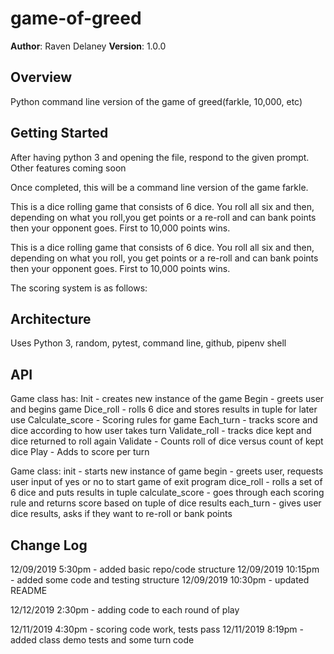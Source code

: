 # game-of-greed

**Author**: Raven Delaney
**Version**: 1.0.0

## Overview
<!-- Provide a high level overview of what this application is and why you are building it, beyond the fact that it's an assignment for a Code Fellows 401 class. (i.e. What's your problem domain?) -->
Python command line version of the game of greed(farkle, 10,000, etc)

## Getting Started
<!-- What are the steps that a user must take in order to build this app on their own machine and get it running? -->
After having python 3 and opening the file, respond to the given prompt.
Other features coming soon

Once completed, this will be a command line version of the game farkle.

This is a dice rolling game that consists of 6 dice. You roll all six and then, depending on what you roll,you get points or a re-roll and can bank points then your opponent goes. First to 10,000 points wins.

This is a dice rolling game that consists of 6 dice. You roll all six and then, depending on what you roll, you get points or a re-roll and can bank points then your opponent goes. First to 10,000 points wins.

The scoring system is as follows:

## Architecture
<!-- Provide a detailed description of the application design. What technologies (languages, libraries, etc) you're using, and any other relevant design information. This is also an area which you can include any visuals; flow charts, example usage gifs, screen captures, etc.-->
Uses Python 3, random, pytest, command line, github, pipenv shell

## API
<!-- Provide detailed instructions for your applications usage. This should include any methods or endpoints available to the user/client/developer. Each section should be formatted to provide clear syntax for usage, example calls including input data requirements and options, and example responses or return values. -->

Game class has:
Init - creates new instance of the game
Begin - greets user and begins game
Dice_roll - rolls 6 dice and stores results in tuple for later use
Calculate_score - Scoring rules for game
Each_turn - tracks score and dice according to how user takes turn
Validate_roll - tracks dice kept and dice returned to roll again
Validate - Counts roll of dice versus count of kept dice
Play - Adds to score per turn

Game class:
    init - starts new instance of game
    begin - greets user, requests user input of yes or no to start game of exit program
    dice_roll - rolls a set of 6 dice and puts results in tuple
    calculate_score - goes through each scoring rule and returns score based on tuple of dice results
    each_turn - gives user dice results, asks if they want to re-roll or bank points


## Change Log

<!-- Use this are to document the iterative changes made to your application as each feature is successfully implemented. Use time stamps. Here's an example:
01-01-2001 4:59pm - Added functionality to add and delete some things.
-->
12/09/2019 5:30pm - added basic repo/code structure
12/09/2019 10:15pm - added some code and testing structure
12/09/2019 10:30pm - updated README

12/12/2019 2:30pm - adding code to each round of play

12/11/2019 4:30pm - scoring code work, tests pass
12/11/2019 8:19pm - added class demo tests and some turn code

